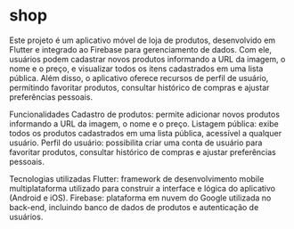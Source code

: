# shop

Este projeto é um aplicativo móvel de loja de produtos, desenvolvido em Flutter e integrado ao Firebase para gerenciamento de dados. Com ele, usuários podem cadastrar novos produtos informando a URL da imagem, o nome e o preço, e visualizar todos os itens cadastrados em uma lista pública. Além disso, o aplicativo oferece recursos de perfil de usuário, permitindo favoritar produtos, consultar histórico de compras e ajustar preferências pessoais.

Funcionalidades
Cadastro de produtos: permite adicionar novos produtos informando a URL da imagem, o nome e o preço.
Listagem pública: exibe todos os produtos cadastrados em uma lista pública, acessível a qualquer usuário.
Perfil do usuário: possibilita criar uma conta de usuário para favoritar produtos, consultar histórico de compras e ajustar preferências pessoais.

Tecnologias utilizadas
Flutter: framework de desenvolvimento mobile multiplataforma utilizado para construir a interface e lógica do aplicativo (Android e iOS).
Firebase: plataforma em nuvem do Google utilizada no back-end, incluindo banco de dados de produtos e autenticação de usuários.
